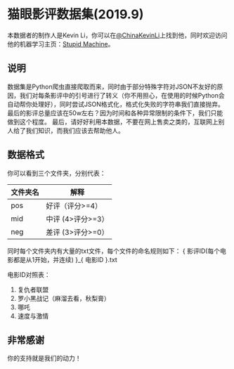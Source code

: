 # 猫眼影评数据集(2019.9)

本数据者的制作人是Kevin Li，你可以在[@ChinaKevinLi](https://twitter.com/ChinaKevinLi "@ChinaKevinLi")上找到他，同时欢迎访问他的机器学习主页：[Stupid Machine](https://stupidmachine.xyz/ "Stupid Machine")。

## 说明
数据集是Python爬虫直接爬取而来，同时由于部分特殊字符对JSON不友好的原因，我们对每条影评中的引号进行了转义（你不用担心，在使用的时候Python会自动帮你处理好），同时尝试JSON格式化，格式化失败的字符串我们直接抛弃。
最后的影评总量应该在50w左右？因为时间和各种异常限制的条件下，我们只能做到这个程度。
最后，请好好利用本数据，不要在网上售卖之类的，互联网上别人给了我们知识，而我们应该去帮助他人。

## 数据格式
你可以看到三个文件夹，分别代表：

|  文件夹名 | 解释  |
| ------------ | ------------ |
|  pos |  好评（评分>=4）  |
|  mid |  中评 (4>评分>=3）|
|  neg |  差评 (3>评分>=0）|

同时每个文件夹内有大量的txt文件，每个文件的命名规则如下：
{ 影评ID(每个电影都是从1开始，并连续) }_{ 电影ID }.txt

电影ID对照表：
1. 复仇者联盟
2. 罗小黑战记（麻溜去看，秋梨膏）
3. 哪吒
4. 速度与激情

## 非常感谢
你的支持就是我们的动力！
